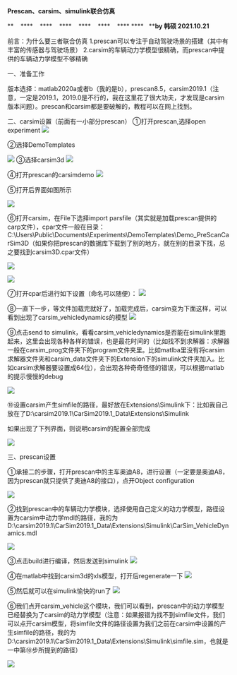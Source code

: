 **Prescan、carsim、simulink联合仿真**

**    ****    ****    ****    ****    ****    **** ****   ****by 韩硕 2021.10.21**

前言：为什么要三者联合仿真
1.prescan可以专注于自动驾驶场景的搭建（其中有丰富的传感器与驾驶场景）
2.carsim的车辆动力学模型很精确，而prescan中提供的车辆动力学模型不够精确

一、准备工作

版本选择：matlab2020a或者b（我的是b），prescan8.5，carsim2019.1（注意，一定是2019.1，2019.0是不行的，我在这里花了很大功夫，才发现是carsim版本问题）。prescan和carsim都是要破解的，教程可以在网上找到。

二、carsim设置（前面有一小部分prescan）
①打开prescan,选择open experiment
![](images/Prescan、carsim、simulink联合仿真_image_1.png)

②选择DemoTemplates

![](images/Prescan、carsim、simulink联合仿真_image_2.png)
③选择carsim3d
![](images/Prescan、carsim、simulink联合仿真_image_3.png)

④打开prescan的carsimdemo
![](images/Prescan、carsim、simulink联合仿真_image_4.png)

⑤打开后界面如图所示

![](images/Prescan、carsim、simulink联合仿真_image_5.png)

⑥打开carsim，在File下选择import parsfile（其实就是加载prescan提供的carp文件），cpar文件一般在目录：C:\Users\Public\Documents\Experiments\DemoTemplates\Demo_PreScanCarSim3D（如果你把prescan的数据库下载到了别的地方，就在别的目录下找，总之要找到carsim3D.cpar文件）

![](images/Prescan、carsim、simulink联合仿真_image_6.png)

![](images/Prescan、carsim、simulink联合仿真_image_7.png)

⑦打开cpar后进行如下设置（命名可以随便）：
![](images/Prescan、carsim、simulink联合仿真_image_8.png)

⑧一直下一步，等文件加载完就好了，加载完成后，carsim变为下面这样，可以看到出现了carsim_vehicledynamics的模型
![](images/Prescan、carsim、simulink联合仿真_image_9.png)

⑨点击send to simulink，看看carsim_vehicledynamics是否能在simulink里跑起来，这里会出现各种各样的错误，也是最花时间的（比如找不到求解器：求解器一般在carsim_prog文件夹下的program文件夹里。比如matlba里没有将carsim求解器文件夹和carsim_data文件夹下的Extension下的simulink文件夹加入。比如carsim求解器要设置成64位），会出现各种奇奇怪怪的错误，可以根据matlab的提示慢慢的debug

![](images/Prescan、carsim、simulink联合仿真_image_10.png)

⑩设置carsim产生simfile的路径，最好放在Extensions\Simulink下：比如我自己放在了D:\carsim2019.1\CarSim2019.1_Data\Extensions\Simulink

如果出现了下列界面，则说明carsim的配置全部完成

![](images/Prescan、carsim、simulink联合仿真_image_11.png)

三、prescan设置

①承接二的步骤，打开prescan中的主车奥迪A8，进行设置（一定要是奥迪A8，因为prescan就只提供了奥迪A8的接口），点开Object configuration

![](images/Prescan、carsim、simulink联合仿真_image_12.png)

②找到prescan中的车辆动力学模块，选择使用自己定义的动力学模型，路径设置为carsim中动力学mdl的路径，我的为D:\carsim2019.1\CarSim2019.1_Data\Extensions\Simulink\CarSim_VehicleDynamics.mdl

![](images/Prescan、carsim、simulink联合仿真_image_13.png)

③点击build进行编译，然后发送到simulink
![](images/Prescan、carsim、simulink联合仿真_image_14.png)

④在matlab中找到carsim3d的xls模型，打开后regenerate一下
![](images/Prescan、carsim、simulink联合仿真_image_15.png)

⑤然后就可以在simulink愉快的run了
![](images/Prescan、carsim、simulink联合仿真_image_16.png)

⑥我们点开carsim_vehicle这个模块，我们可以看到，prescan中的动力学模型已经替换为了carsim的动力学模型（注意：如果报错为找不到simfile文件，我们可以点开carsim模型，将simfile文件的路径设置为我们之前在carsim中设置的产生simfile的路径，我的为D:\carsim2019.1\CarSim2019.1_Data\Extensions\Simulink\simfile.sim，也就是一中第⑩步所提到的路径）

![](images/Prescan、carsim、simulink联合仿真_image_17.png)